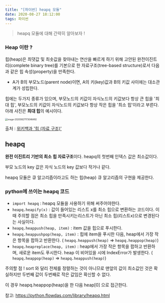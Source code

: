 ```yaml
---
title: "[파이썬] heapq 모듈"
date: 2020-08-27 18:12:00
tags: 파이썬
---
```


>  heapq 모듈에 대해 간략히 알아보자 ! 



### Heap 이란 ? 

힙(heap)은 최댓값 및 최솟값을 찾아내는 연산을 빠르게 하기 위해 고안된 완전이진트리(complete binary tree)를 기본으로 한 자료구조(tree-based structure)로서 다음과 같은 힙 속성(property)을 만족한다.

- A가 B의 부모노드(parent node)이면, A의 키(key)값과 B의 키값 사이에는 대소관계가 성립한다.

힙에는 두가지 종류가 있으며, 부모노드의 키값이 자식노드의 키값보다 항상 큰 힙을 '최대 힙', 부모노드의 키값이 자식노드의 키값보다 항상 작은 힙을 '최소 힙'이라고 부른다. 아래 사진은 **최대 힙**의 예시이다.



<img src="../image/image-20200827173046492.png" alt="image-20200827173046492" style="zoom:50%;" />

출처 : [위키백과 '힙 (자료 구조)'](https://ko.wikipedia.org/wiki/%ED%9E%99_(%EC%9E%90%EB%A3%8C_%EA%B5%AC%EC%A1%B0))



## heapq

**완전 이진트리 기반의 최소 힙 자료구조**이다. heapq의 첫번째 인덱스 값은 최소값이다.

부모 노드의 key 값은 자식 노드의 key 값보다 작거나 같다.

heapq 모듈은 큐 알고리즘이라고도 하는 힙(heap) 큐 알고리즘의 구현을 제공한다.

### python에 쓰이는 heapq 코드 

- ` import heapq ` : heapq 모듈을 사용하기 위해 써주어야한다.
- `heapq.heapify(x)` : 값이 들어있는 리스트 x를 최소 힙으로 변환하는 코드이다. 이 때 주의할 점은 최소 힙을 만족시키는리스트가 아닌 최소 힙(리스트x)으로 변경된다는 사실이다.
- `heapq.heappush(heap, item)` : item 값을 힙으로 푸시한다.
- `heapq.heappushpop(heap, item)` : 힙에 item을 푸시한 다음, heap에서 가장 작은 항목을 팝하고 반환한다. ( `heapq.heappush(heap)` => `heapq.heappop(heap)`)
- `heapq.heapreplace(heap, item)` : heap에서 가장 작은 항목을 팝하고 반환하며, 새로운 item도 푸시한다. heap 이 비어있을 시에 IndexError가 발생한다. ( `heapq.heappop(heap)` => `heapq.heappush(heap)`)

주의할 점 ! sort 와 달리 전체를 정렬하는 것이 아니므로 맨앞의 값이 최소값인 것은 확실하지만 두번째 값이 두번째로 작은 값임은 확신할 수 없다. 

이 경우 heapq.heappop(heap)을 한 다음 heap[0] 으로 접근한다.



참고: https://python.flowdas.com/library/heapq.html 

